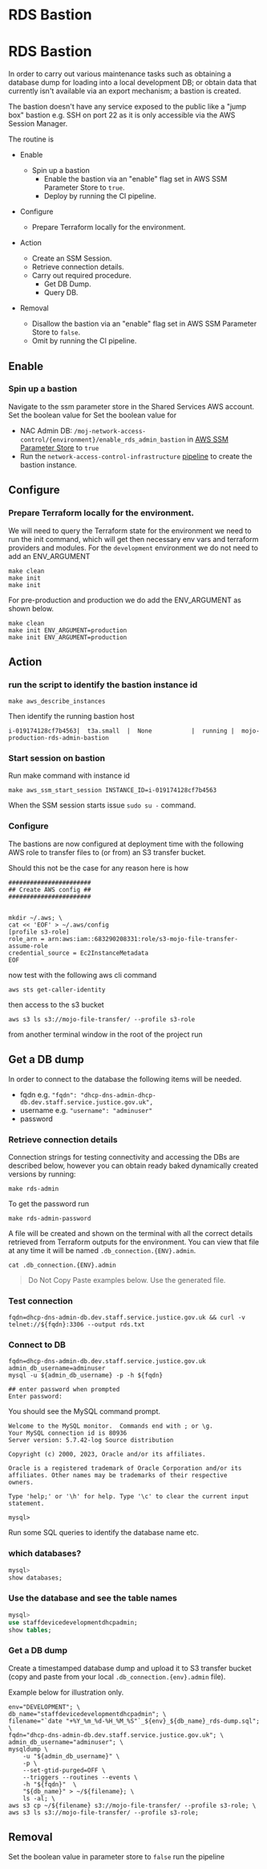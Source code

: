 # RDS Bastion

# RDS Bastion

In order to carry out various maintenance tasks such as obtaining a database dump for loading into a local development DB; or obtain data that currently isn't available via an export mechanism; a bastion is created.

The bastion doesn't have any service exposed to the public like a "jump box" bastion e.g. SSH on port 22 as it is only accessible via the AWS Session Manager.

The routine is

- Enable

  - Spin up a bastion
    - Enable the bastion via an "enable" flag set in AWS SSM Parameter Store to `true`.
    - Deploy by running the CI pipeline.

- Configure

  - Prepare Terraform locally for the environment.

- Action

  - Create an SSM Session.
  - Retrieve connection details.
  - Carry out required procedure.
    - Get DB Dump.
    - Query DB.

- Removal
  - Disallow the bastion via an "enable" flag set in AWS SSM Parameter Store to `false`.
  - Omit by running the CI pipeline.

## Enable

### Spin up a bastion

Navigate to the ssm parameter store in the Shared Services AWS account.
Set the boolean value for
Set the boolean value for

- NAC Admin DB: `/moj-network-access-control/{environment}/enable_rds_admin_bastion` in [AWS SSM Parameter Store](https://eu-west-2.console.aws.amazon.com/systems-manager/parameters/?region=eu-west-2&tab=Table) to `true`
- Run the `network-access-control-infrastructure` [pipeline](https://eu-west-2.console.aws.amazon.com/codesuite/codepipeline/pipelines/network-access-control-infrastructure/view?region=eu-west-2) to create the bastion instance.

## Configure

### Prepare Terraform locally for the environment.

We will need to query the Terraform state for the environment we need to run the init command, which will get then necessary env vars and terraform providers and modules.
For the `development` environment we do not need to add an ENV_ARGUMENT

```
make clean
make init
make init
```

For pre-production and production we do add the ENV_ARGUMENT as shown below.

```
make clean
make init ENV_ARGUMENT=production
make init ENV_ARGUMENT=production
```

## Action

### run the script to identify the bastion instance id

```
make aws_describe_instances
```

Then identify the running bastion host

```
i-019174128cf7b4563|  t3a.small  |  None           |  running |  mojo-production-rds-admin-bastion
```

### Start session on bastion

Run make command with instance id

```
make aws_ssm_start_session INSTANCE_ID=i-019174128cf7b4563
```

When the SSM session starts issue `sudo su -` command.

### Configure

The bastions are now configured at deployment time with the following AWS role to transfer files to (or from) an S3 transfer bucket.

Should this not be the case for any reason here is how

```
#######################
## Create AWS config ##
#######################


mkdir ~/.aws; \
cat << 'EOF' > ~/.aws/config
[profile s3-role]
role_arn = arn:aws:iam::683290208331:role/s3-mojo-file-transfer-assume-role
credential_source = Ec2InstanceMetadata
EOF
```

now test with the following aws cli command

```
aws sts get-caller-identity
```

then access to the s3 bucket

```
aws s3 ls s3://mojo-file-transfer/ --profile s3-role
```

from another terminal window in the root of the project run

## Get a DB dump

In order to connect to the database the following items will be needed.

- fqdn e.g. `"fqdn": "dhcp-dns-admin-dhcp-db.dev.staff.service.justice.gov.uk",`
- username e.g. `"username": "adminuser"`
- password

### Retrieve connection details

Connection strings for testing connectivity and accessing the DBs are described below, however you can obtain ready baked dynamically created versions by running:

```shell
make rds-admin
```

To get the password run

```shell
make rds-admin-password
```

A file will be created and shown on the terminal with all the correct details retrieved from Terraform outputs for the environment. You can view that file at any time it will be named `.db_connection.{ENV}.admin`.

```shell
cat .db_connection.{ENV}.admin
```

> Do Not Copy Paste examples below. Use the generated file.

### Test connection

```shell
fqdn=dhcp-dns-admin-db.dev.staff.service.justice.gov.uk && curl -v telnet://${fqdn}:3306 --output rds.txt
```

### Connect to DB

```shell
fqdn=dhcp-dns-admin-db.dev.staff.service.justice.gov.uk
admin_db_username=adminuser
mysql -u ${admin_db_username} -p -h ${fqdn}

## enter password when prompted
Enter password:
```

You should see the MySQL command prompt.

```shell
Welcome to the MySQL monitor.  Commands end with ; or \g.
Your MySQL connection id is 80936
Server version: 5.7.42-log Source distribution

Copyright (c) 2000, 2023, Oracle and/or its affiliates.

Oracle is a registered trademark of Oracle Corporation and/or its
affiliates. Other names may be trademarks of their respective
owners.

Type 'help;' or '\h' for help. Type '\c' to clear the current input statement.

mysql>
```

Run some SQL queries to identify the database name etc.

### which databases?

```sql
mysql>
show databases;
```

### Use the database and see the table names

```sql
mysql>
use staffdevicedevelopmentdhcpadmin;
show tables;
```

### Get a DB dump

Create a timestamped database dump and upload it to S3 transfer bucket (copy and paste from your local `.db_connection.{env}.admin` file).

Example below for illustration only.

```shell
env="DEVELOPMENT"; \
db_name="staffdevicedevelopmentdhcpadmin"; \
filename="`date "+%Y_%m_%d-%H_%M_%S"`_${env}_${db_name}_rds-dump.sql"; \
fqdn="dhcp-dns-admin-db.dev.staff.service.justice.gov.uk"; \
admin_db_username="adminuser"; \
mysqldump \
	-u "${admin_db_username}" \
	-p \
	--set-gtid-purged=OFF \
	--triggers --routines --events \
	-h "${fqdn}"  \
	"${db_name}" > ~/${filename}; \
	ls -al; \
aws s3 cp ~/${filename} s3://mojo-file-transfer/ --profile s3-role; \
aws s3 ls s3://mojo-file-transfer/ --profile s3-role;
```

## Removal

Set the boolean value in parameter store to `false`
run the pipeline
